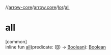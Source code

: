 //[arrow-core](../../../index.md)/[arrow.core](../index.md)/[Ior](index.md)/[all](all.md)

# all

[common]\
inline fun [all](all.md)(predicate: ([B](index.md)) -&gt; [Boolean](https://kotlinlang.org/api/latest/jvm/stdlib/kotlin/-boolean/index.html)): [Boolean](https://kotlinlang.org/api/latest/jvm/stdlib/kotlin/-boolean/index.html)
